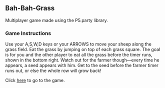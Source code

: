 ## Bah-Bah-Grass

Multiplayer game made using the P5.party library.

### Game Instructions

Use your A,S,W,D keys or your ARROWS to move your sheep along the grass field. Eat the grass by jumping on top of each grass square.
The goal is for you and the other player to eat all the grass before the timer runs, shown in the bottom right.
Watch out for the farmer though—every time he appears, a seed appears with him. Get to the seed before the farmer timer runs out, or else the whole row will grow back!

Click [here](https://mjgomsa.github.io/bah-bah-grass/index.html) to go to the game.
